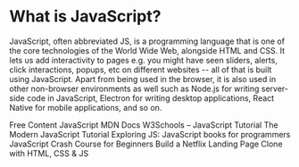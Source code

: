 # What is JavaScript?

JavaScript, often abbreviated JS, is a programming language that is one of the core technologies of the World Wide Web, alongside HTML and CSS. It lets us add interactivity to pages e.g. you might have seen sliders, alerts, click interactions, popups, etc on different websites -- all of that is built using JavaScript. Apart from being used in the browser, it is also used in other non-browser environments as well such as Node.js for writing server-side code in JavaScript, Electron for writing desktop applications, React Native for mobile applications, and so on. 

<ResourceGroupTitle>Free Content</ResourceGroupTitle>
<BadgeLink badgeText='Read' colorScheme='yellow' href='https://developer.mozilla.org/en-US/docs/Web/JavaScript'>JavaScript MDN Docs</BadgeLink>
<BadgeLink badgeText='Read' colorScheme="yellow" href='https://www.w3schools.com/js/'>W3Schools – JavaScript Tutorial</BadgeLink>
<BadgeLink badgeText='Read' colorScheme="yellow" href='https://javascript.info/'>The Modern JavaScript Tutorial</BadgeLink>
<BadgeLink badgeText='Read' colorScheme="yellow" href='https://exploringjs.com/'>Exploring JS: JavaScript books for programmers</BadgeLink>
<BadgeLink badgeText='Watch' href='https://youtu.be/hdI2bqOjy3c?t=2'>JavaScript Crash Course for Beginners</BadgeLink>
<BadgeLink badgeText='Watch' href='https://youtu.be/P7t13SGytRk?t=22'>Build a Netflix Landing Page Clone with HTML, CSS & JS</BadgeLink>

